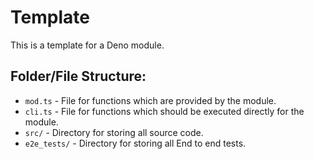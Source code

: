 # Template

This is a template for a Deno module.

## Folder/File Structure:

- `mod.ts` - File for functions which are provided by the module.
- `cli.ts` - File for functions which should be executed directly for the module.
- `src/` - Directory for storing all source code.
- `e2e_tests/` - Directory for storing all End to end tests.
